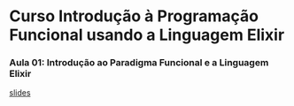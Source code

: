 # Curso Introdução à Programação Funcional usando a Linguagem Elixir

### Aula 01: Introdução ao Paradigma Funcional e a Linguagem Elixir

[slides](slides/01-Intro.pdf)
